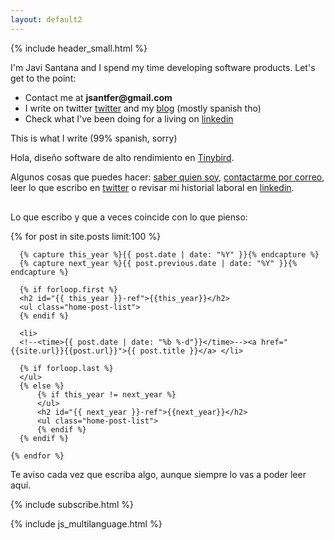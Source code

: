 ```yaml
---
layout: default2
---
```


{% include header_small.html %}

<div id="english">
  <p>I'm Javi Santana and I spend my time developing software products. Let's get to the point:</p>
  <ul>
    <li>Contact me at <b>jsantfer@gmail.com</b></li>
    <li>I write on twitter <a href="http://twitter.com/javisantana">twitter</a> and my <a href="/blog/">blog</a> (mostly spanish tho)</li>
    <li>Check what I've been doing for a living on <a href="http://www.linkedin.com/in/javisantana">linkedin</a></li>
  </ul>
  <p>This is what I write (99% spanish, sorry)</p>
</div>

<div id="spanish">
  <p>Hola, diseño software de alto rendimiento en <a href="https://tinybird.co">Tinybird</a>.</p>
  
  <p>Algunos cosas que puedes hacer: <a href="/about">saber quien soy</a>, <a href="mailto://jsantfer@gmail.com">contactarme por correo</a>, leer lo que escribo en <a href="http://twitter.com/javisantana">twitter</a> o revisar mi historial laboral en <a href="http://www.linkedin.com/in/javisantana">linkedin</a>.
  </p>
  <p style="margin-top: 30px">Lo que escribo y que a veces coincide con lo que pienso:</p>
</div>
  <div>
    {% for post in site.posts limit:100 %}

      {% capture this_year %}{{ post.date | date: "%Y" }}{% endcapture %}
      {% capture next_year %}{{ post.previous.date | date: "%Y" }}{% endcapture %}

      {% if forloop.first %}
      <h2 id="{{ this_year }}-ref">{{this_year}}</h2>
      <ul class="home-post-list">
      {% endif %}

      <li>
      <!--<time>{{ post.date | date: "%b %-d"}}</time>--><a href="{{site.url}}{{post.url}}">{{ post.title }}</a> </li> 

      {% if forloop.last %}
      </ul>
      {% else %}
          {% if this_year != next_year %}
          </ul>
          <h2 id="{{ next_year }}-ref">{{next_year}}</h2>
          <ul class="home-post-list">
          {% endif %}
      {% endif %}

    {% endfor %}
  </div>
  <div class="footer">
    <p>Te aviso cada vez que escriba algo, aunque siempre lo vas a poder leer aquí.</p>
    {% include subscribe.html %}
  </div>
  
  {% include js_multilanguage.html %}
